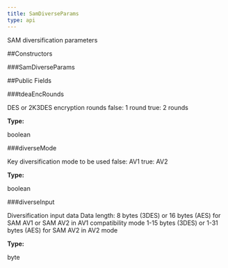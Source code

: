 ```yaml
---
title: SamDiverseParams
type: api
---
```



SAM diversification parameters

##Constructors

###SamDiverseParams



##Public Fields

###tdeaEncRounds

DES or 2K3DES encryption rounds false: 1 round true: 2 rounds

**Type:**

boolean

###diverseMode

Key diversification mode to be used false: AV1 true: AV2

**Type:**

boolean

###diverseInput

Diversification input data Data length: 8 bytes (3DES) or 16 bytes (AES)
 for SAM AV1 or SAM AV2 in AV1 compatibility mode 1-15 bytes (3DES) or
 1-31 bytes (AES) for SAM AV2 in AV2 mode

**Type:**

byte


